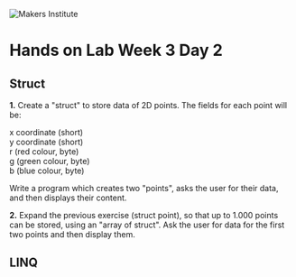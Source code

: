 ![Makers Institute](https://makersinstitute.id/img/logo-makersinstitute.png)

# Hands on Lab Week 3 Day 2

## Struct

**1.** Create a "struct" to store data of 2D points. The fields for each point will be: 

x coordinate (short)    
y coordinate (short)    
r (red colour, byte)    
g (green colour, byte)    
b (blue colour, byte)    

Write a program which creates two "points", asks the user for their data, and then displays their content.

**2.** Expand the previous exercise (struct point), so that up to 1.000 points can be stored, using an "array of struct". Ask the user for data for the first two points and then display them. 

## LINQ

